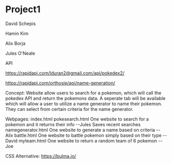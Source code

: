# Project1

David Schepis

Hamin Kim

Alix Borja

Jules O'Neale


API

https://rapidapi.com/lduran2@gmail.com/api/pokedex2/


https://rapidapi.com/orthosie/api/name-generation/

Concept: Website allow users to search for a pokemon, which will call the pokedex API and return the pokemons data. A seperate tab will be available which will allow a user to
utilize a name generator to name their pokemon. They can select from certain criteria for the name generator. 

Webpages: 
index.html
pokesearch.html One website to search for a pokemon and it returns their info --Jules
    Saves recent searches
namegenerator.html One website to generate a name based on criteria --Alix
battle.html One website to battle pokemon simply based on their type --David
myteam.html One website to return a random team of 6 pokemon --Joe

CSS Alternative: https://bulma.io/